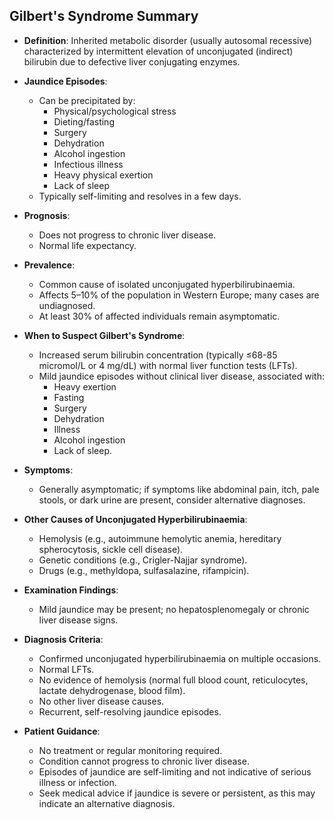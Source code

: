 ## Gilbert's Syndrome Summary

- **Definition**: Inherited metabolic disorder (usually autosomal recessive) characterized by intermittent elevation of unconjugated (indirect) bilirubin due to defective liver conjugating enzymes.

- **Jaundice Episodes**: 
  - Can be precipitated by:
    - Physical/psychological stress
    - Dieting/fasting
    - Surgery
    - Dehydration
    - Alcohol ingestion
    - Infectious illness
    - Heavy physical exertion
    - Lack of sleep
  - Typically self-limiting and resolves in a few days.

- **Prognosis**: 
  - Does not progress to chronic liver disease.
  - Normal life expectancy.

- **Prevalence**: 
  - Common cause of isolated unconjugated hyperbilirubinaemia.
  - Affects 5–10% of the population in Western Europe; many cases are undiagnosed.
  - At least 30% of affected individuals remain asymptomatic.

- **When to Suspect Gilbert's Syndrome**: 
  - Increased serum bilirubin concentration (typically ≤68-85 micromol/L or 4 mg/dL) with normal liver function tests (LFTs).
  - Mild jaundice episodes without clinical liver disease, associated with:
    - Heavy exertion
    - Fasting
    - Surgery
    - Dehydration
    - Illness
    - Alcohol ingestion
    - Lack of sleep.

- **Symptoms**: 
  - Generally asymptomatic; if symptoms like abdominal pain, itch, pale stools, or dark urine are present, consider alternative diagnoses.

- **Other Causes of Unconjugated Hyperbilirubinaemia**:
  - Hemolysis (e.g., autoimmune hemolytic anemia, hereditary spherocytosis, sickle cell disease).
  - Genetic conditions (e.g., Crigler-Najjar syndrome).
  - Drugs (e.g., methyldopa, sulfasalazine, rifampicin).

- **Examination Findings**: 
  - Mild jaundice may be present; no hepatosplenomegaly or chronic liver disease signs.

- **Diagnosis Criteria**:
  - Confirmed unconjugated hyperbilirubinaemia on multiple occasions.
  - Normal LFTs.
  - No evidence of hemolysis (normal full blood count, reticulocytes, lactate dehydrogenase, blood film).
  - No other liver disease causes.
  - Recurrent, self-resolving jaundice episodes.

- **Patient Guidance**:
  - No treatment or regular monitoring required.
  - Condition cannot progress to chronic liver disease.
  - Episodes of jaundice are self-limiting and not indicative of serious illness or infection.
  - Seek medical advice if jaundice is severe or persistent, as this may indicate an alternative diagnosis.